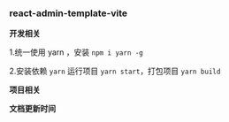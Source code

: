 ### react-admin-template-vite

**开发相关**

1.统一使用 yarn ，安装 `npm i yarn -g`

2.安装依赖 `yarn` 运行项目 `yarn start`，打包项目 `yarn build`

**项目相关**

**文档更新时间**
